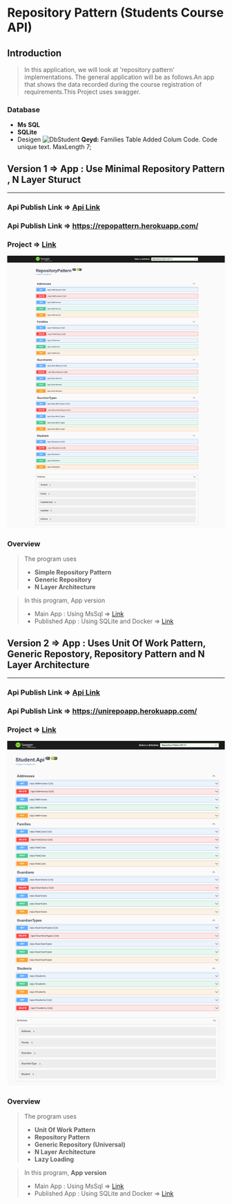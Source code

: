 # Repository Pattern (Students Course API) 

## Introduction 
> In this application, we will look at 'repository pattern' implementations. The general application will be as follows.An app that shows the data recorded during the course registration of requirements.This Project uses swagger. 
### Database 
- **Ms SQL**
- **SQLite**
- Desigen
![DbStudent](https://i.stack.imgur.com/bVYB3.png) **Qeyd:** Families Table Added Colum Code. Code unique text. MaxLength 7;
## Version 1 => App : Use Minimal Repository Pattern , N Layer Sturuct
***
### Api Publish Link => [Api Link](https://repopattern.herokuapp.com/)
### Api Publish Link => https://repopattern.herokuapp.com/
### Project => [Link](/Version_1)
[![repo](Version_1/repos.png)](/Version_1)

### Overview
> The program uses 
> - **Simple Repository Pattern** 
> - **Generic Repository**
> - **N Layer Architecture**


> In this program, App version
>    - Main App : Using MsSql => [Link](https://github.com/DrMadWill/RepositoryPattern/tree/main/Version_1/RepositoryPattern)
>    - Published App : Using SQLite and Docker => [Link](https://github.com/DrMadWill/RepositoryPattern/tree/main/Version_1/version_publish)


## Version 2 => App : Uses Unit Of Work Pattern, Generic Repostory, Repository Pattern and N Layer Architecture  
***

### Api Publish Link => [Api Link](https://unirepoapp.herokuapp.com/)
### Api Publish Link => https://unirepoapp.herokuapp.com/
### Project => [Link](/Version_2)
[![repo](/Version_2/unirepoapp.herokuapp.com.png)](/Version_2)
### Overview
> The program uses 
> - **Unit Of Work Pattern** 
> -  **Repository Pattern** 
> - **Generic Repository (Universal)**
> - **N Layer Architecture**
> - **Lazy Loading**

> In this program, **App version**
>  - Main App : Using MsSql => [Link](/Version_2/Main/)
>  - Published App : Using SQLite and Docker => [Link](/Version_2/V_Publish/)